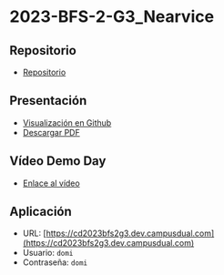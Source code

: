 # 2023-BFS-2-G3_Nearvice
## Repositorio
* [Repositorio](https://github.com/CampusDual/CD2023-BFS-2-G3_Nearvice)
## Presentación
* [Visualización en Github](https://github.com/CampusDual/CD2023-BFS-2-G3_Nearvice/blob/main/demo_day/Presentacion%20Nearvice.pdf)
* [Descargar PDF](https://raw.github.com/CampusDual/CD2023-BFS-2-G3_Nearvice/main/demo_day/Presentacion%20Nearvice.pdf)
## Vídeo Demo Day
* [Enlace al vídeo](https://www.youtube.com/watch?v=XFX0l4Tx6Fc)
## Aplicación
* URL: [https://cd2023bfs2g3.dev.campusdual.com](https://cd2023bfs2g3.dev.campusdual.com)
* Usuario: `domi`
* Contraseña: `domi`
